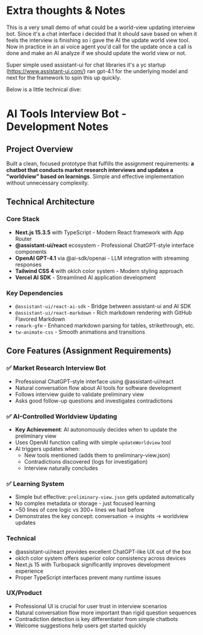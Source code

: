 # Extra thoughts & Notes

This is a very small demo of what could be a world-view updating interview bot.
Since it's a chat interface i decided that it should save based on when it feels
the interview is finishing so i gave the AI the update world view tool.
Now in practice in an ai voice agent you'd call for the update once a call is done
and make an AI analyze if we should update the world view or not.

Super simple used assistant-ui for chat libraries it's a yc startup (https://www.assistant-ui.com/)
ran gpt-4.1 for the underlying model and next for the framework to spin this up quickly.

Below is a little technical dive:

# AI Tools Interview Bot - Development Notes

## Project Overview

Built a clean, focused prototype that fulfills the assignment requirements: **a chatbot that conducts market research interviews and updates a "worldview" based on learnings**. Simple and effective implementation without unnecessary complexity.

## Technical Architecture

### Core Stack
- **Next.js 15.3.5** with TypeScript - Modern React framework with App Router
- **@assistant-ui/react** ecosystem - Professional ChatGPT-style interface components
- **OpenAI GPT-4.1** via @ai-sdk/openai - LLM integration with streaming responses
- **Tailwind CSS 4** with oklch color system - Modern styling approach
- **Vercel AI SDK** - Streamlined AI application development

### Key Dependencies
- `@assistant-ui/react-ai-sdk` - Bridge between assistant-ui and AI SDK
- `@assistant-ui/react-markdown` - Rich markdown rendering with GitHub Flavored Markdown
- `remark-gfm` - Enhanced markdown parsing for tables, strikethrough, etc.
- `tw-animate-css` - Smooth animations and transitions

## Core Features (Assignment Requirements)

### ✅ Market Research Interview Bot
- Professional ChatGPT-style interface using @assistant-ui/react
- Natural conversation flow about AI tools for software development
- Follows interview guide to validate preliminary view
- Asks good follow-up questions and investigates contradictions

### ✅ AI-Controlled Worldview Updating
- **Key Achievement**: AI autonomously decides when to update the preliminary view
- Uses OpenAI function calling with simple `updateWorldview` tool
- AI triggers updates when:
  - New tools mentioned (adds them to preliminary-view.json)
  - Contradictions discovered (logs for investigation)
  - Interview naturally concludes

### ✅ Learning System
- Simple but effective: `preliminary-view.json` gets updated automatically
- No complex metadata or storage - just focused learning
- ~50 lines of core logic vs 300+ lines we had before
- Demonstrates the key concept: conversation → insights → worldview updates

### Technical
- @assistant-ui/react provides excellent ChatGPT-like UX out of the box
- oklch color system offers superior color consistency across devices
- Next.js 15 with Turbopack significantly improves development experience
- Proper TypeScript interfaces prevent many runtime issues

### UX/Product
- Professional UI is crucial for user trust in interview scenarios
- Natural conversation flow more important than rigid question sequences
- Contradiction detection is key differentiator from simple chatbots
- Welcome suggestions help users get started quickly